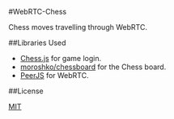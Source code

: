 #WebRTC-Chess

Chess moves travelling through WebRTC.

##Libraries Used

- [Chess.js](https://github.com/jhlywa/chess.js) for game login.
- [moroshko/chessboard](https://github.com/moroshko/chessboard) for the Chess board.
- [PeerJS](http://peerjs.com) for WebRTC.

##License

[MIT](/LICENSE.md)
